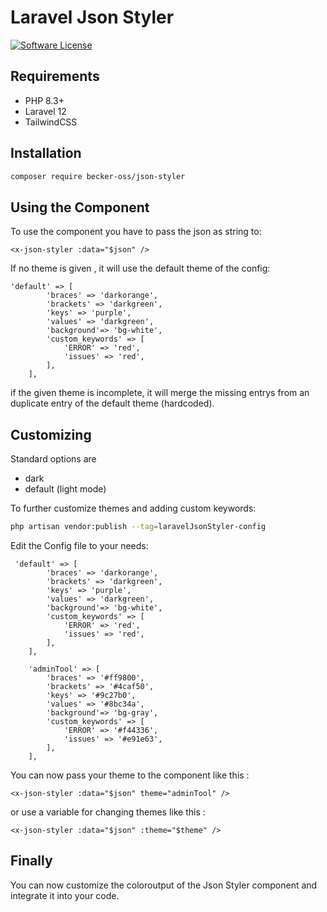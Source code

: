 # Laravel Json Styler
[![Software License](https://img.shields.io/badge/license-MIT-brightgreen.svg?style=flat-square)](LICENSE)

## Requirements
- PHP 8.3+
- Laravel 12
- TailwindCSS

## Installation

```sh
composer require becker-oss/json-styler
```

## Using the Component
To use the component you have to pass the json as string to:  
```
<x-json-styler :data="$json" />
```

If no theme is given , it will use the default theme of the config:

```
'default' => [
        'braces' => 'darkorange',
        'brackets' => 'darkgreen',
        'keys' => 'purple',
        'values' => 'darkgreen',
        'background'=> 'bg-white',
        'custom_keywords' => [
            'ERROR' => 'red',
            'issues' => 'red',
        ],
    ],
```

if the given theme is incomplete, it will merge the missing entrys from an duplicate entry of the default theme (hardcoded).

## Customizing

Standard options are 
- dark
- default (light mode)


To further customize themes and adding custom keywords:
```sh
php artisan vendor:publish --tag=laravelJsonStyler-config
```

Edit the Config file to your needs:
```
 'default' => [
        'braces' => 'darkorange',
        'brackets' => 'darkgreen',
        'keys' => 'purple',
        'values' => 'darkgreen',
        'background'=> 'bg-white',
        'custom_keywords' => [
            'ERROR' => 'red',
            'issues' => 'red',
        ],
    ],

    'adminTool' => [
        'braces' => '#ff9800',
        'brackets' => '#4caf50',
        'keys' => '#9c27b0',
        'values' => '#8bc34a',
        'background'=> 'bg-gray',
        'custom_keywords' => [
            'ERROR' => '#f44336',
            'issues' => '#e91e63',
        ],
    ],
```

You can now pass your theme to the component like this : 

```
<x-json-styler :data="$json" theme="adminTool" />
```
or use a variable for changing themes like this : 

```
<x-json-styler :data="$json" :theme="$theme" />
```
## Finally
You can now customize the coloroutput of the Json Styler component and integrate it into your code.